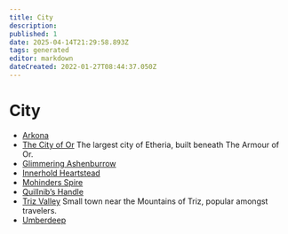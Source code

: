 ```yaml
---
title: City
description:
published: 1
date: 2025-04-14T21:29:58.893Z
tags: generated
editor: markdown
dateCreated: 2022-01-27T08:44:37.050Z
---
```


# City
- [Arkona](/geography/settlement/city/arkona.md)
- [The City of Or](/geography/settlement/city/city-of-or.md)
  The largest city of Etheria, built beneath The Armour of Or.
- [Glimmering Ashenburrow](/geography/settlement/city/glimmering-ashenburrow.md)
- [Innerhold Heartstead](/geography/settlement/city/innerhold-heartstead.md)
- [Mohinders Spire](/geography/settlement/city/mohinders.md)
- [Quillnib’s Handle](/geography/settlement/city/quillnibs-handle.md)
- [Triz Valley](/geography/settlement/city/triz-valley.md)
  Small town near the Mountains of Triz, popular amongst travelers.
- [Umberdeep](/geography/settlement/city/umberdeep.md)
